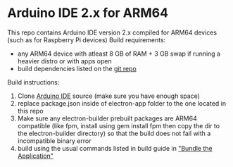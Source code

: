 # Arduino IDE 2.x for ARM64
This repo contains Arduino IDE version 2.x compiled for ARM64 devices (such as for Raspberry Pi devices)
Build requirements:
- any ARM64 device with atleast 8 GB of RAM + 3 GB swap if running a heavier distro or with apps open
- build dependencies listed on the [git repo](https://github.com/arduino/arduino-ide/blob/main/docs/development.md#Prerequisites)

Build instructions:
1. Clone [Arduino IDE](https://github.com/arduino/arduino-ide) source (make sure you have enough space)
2. replace package.json inside of electron-app folder to the one located in this repo
3. Make sure any electron-builder prebuilt packages are ARM64 compatible (like fpm, install using gem install fpm then copy the dir to the electron-builder directory) so that the build does not fail with a incompatible binary error
4. build using the usual commands listed in build guide in ["Bundle the Application"](https://github.com/arduino/arduino-ide/blob/main/docs/development.md#bundle-the-application)
